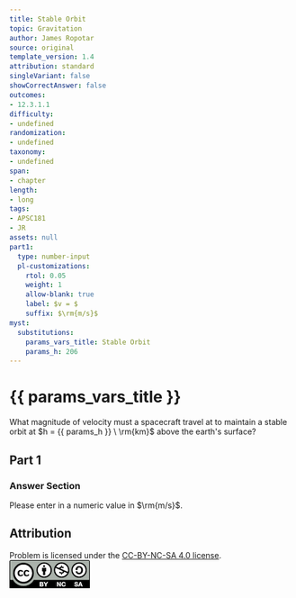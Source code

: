```yaml
---
title: Stable Orbit
topic: Gravitation
author: James Ropotar
source: original
template_version: 1.4
attribution: standard
singleVariant: false
showCorrectAnswer: false
outcomes:
- 12.3.1.1
difficulty:
- undefined
randomization:
- undefined
taxonomy:
- undefined
span:
- chapter
length:
- long
tags:
- APSC181
- JR
assets: null
part1:
  type: number-input
  pl-customizations:
    rtol: 0.05
    weight: 1
    allow-blank: true
    label: $v = $
    suffix: $\rm{m/s}$
myst:
  substitutions:
    params_vars_title: Stable Orbit
    params_h: 206
---
```

# {{ params_vars_title }}
What magnitude of velocity must a spacecraft travel at to maintain a stable orbit at $h = {{ params_h }} \ \rm{km}$ above the earth's surface?

## Part 1

### Answer Section

Please enter in a numeric value in $\rm{m/s}$.

## Attribution

Problem is licensed under the [CC-BY-NC-SA 4.0 license](https://creativecommons.org/licenses/by-nc-sa/4.0/).<br> ![The Creative Commons 4.0 license requiring attribution-BY, non-commercial-NC, and share-alike-SA license.](https://raw.githubusercontent.com/firasm/bits/master/by-nc-sa.png)